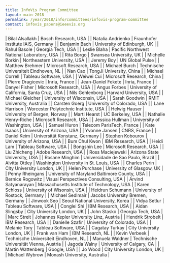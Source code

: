 ```yaml
---
title: InfoVis Program Committee
layout: main-2018
permalink: /year/2018/info/committees/infovis-program-committee
contact: infovis_papers@ieeevis.org
---
```


| Bilal Alsallakh | Bosch Research, USA |
| Natalia Andrienko | Fraunhofer Institute IAIS, Germany |
| Benjamin Bach | University of Edinburgh, UK |
| Rahul Basole | Georgia Tech, USA |
| Leslie Blaha | Pacific Northwest National Laboratory, USA |
| Rita Borgo | Swansea University, UK |
| Michelle Borkin | Northeastern University, USA |
| Jeremy Boy | UN Global Pulse |
| Matthew Brehmer | Microsoft Research, USA |
| Michael Burch | Technische Universiteit Eindhoven, NL |
| Nan Cao | TongJi University, China |
| Michael Correll | Tableau Software, USA |
| Weiwei Cui | Microsoft Research, China |
| Pierre Dragicevic | Inria, France |
| Jean-Daniel Fekete | Inria, France |
| Danyel Fisher | Microsoft Research, USA |
| Angus Forbes | University of California, Santa Cruz, USA |
| Nils Gehlenborg | Harvard University, USA |
| Michael Gleicher | University of Wisconsin, USA |
| Sarah Goodwin | RMIT University, Australia |
| Carsten Goerg | University of Colorado, USA |
| Lane Harrison | Worcester Polytechnic Institute, USA |
| Helwig Hauser | University of Bergen, Norway |
| Marti Hearst | UC Berkeley, USA |
| Nathalie Henry-Riche | Microsoft Research, USA |
| Jessica Hullman | University of Washington, USA |
| Samuel Huron | Telecom ParisTech, France |
| Kate Isaacs | University of Arizona, USA |
| Yvonne Jansen | CNRS, France |
| Daniel Keim | Universität Konstanz, Germany |
| Stephen Kobourov | University of Arizona, USA |
| Bum Chul Kwon | IBM Research, USA |
| Heidi Lam | Tableau Software, USA |
| Bongshin Lee | Microsoft Research, USA |
| Liu Zhicheng | Adobe Research, USA |
| Ross Maciejewski | Arizona State University, USA |
| Rosane Minghim | Universidade de Sao Paulo, Brazil |
| Alvitta Ottley | Washington University in St. Louis, USA |
| Charles Perin | City University London, UK |
| Helen Purchase | University of Glasgow, UK |
| Penny Rheingans | University of Maryland Baltimore County, USA |
| Bernice Rogowitz | Visual Perspectives Consulting, USA |
| Arvind Satyanarayan | Massachusetts Institute of Technology, USA |
| Karen Schloss | University of Wisonsin, USA |
| Heidrun Schumann | University of Rostock, Germany |
| Michael Sedlmair | Jacobs University Bremen, Germany |
| Jinwook Seo | Seoul National University, Korea |
| Vidya Setlur | Tableau Software, USA |
| Conglei Shi | IBM Research, USA |
| Aidan Slingsby | City University London, UK |
| John Stasko | Georgia Tech, USA |
| Marc Streit | Johannes Kepler University Linz, Austria |
| Hendrik Strobelt | IBM Research, USA |
| Danielle Szafir | University of Colorado, USA |
| Melanie Tory | Tableau Software, USA |
| Cagatay Turkay | City University London, UK |
| Frank van Ham | IBM Research, NL |
| Kevin Verbeek | Technische Universiteit Eindhoven, NL |
| Manuela Waldner | Technische Universität Vienna, Austria |
| Jagoda Walny | University of Calgary, CA |
| Martin Wattenberg | Google, USA |
| Jo Wood | City University London, UK |
| Michael Wybrow | Monash University, Australia  |
